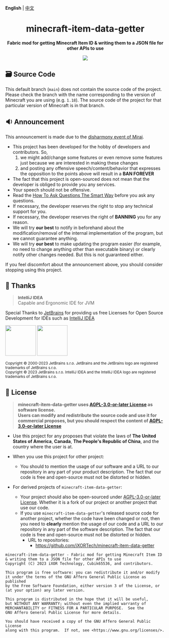 **English** | [中文](README-zh.md)

<h1 align="center">minecraft-item-data-getter</h1>

<p align="center"> 
  <b>Fabric mod for getting Minecraft Item ID & writing them to a JSON file for other APIs to use</b>
</p>

<p align="center">
  <a href="LICENSE">
    <img src="https://img.shields.io/badge/License-AGPL--3.0--or--later-important?style=for-the-badge" />
  </a>
</p>

## 🗃️ Source Code

This default branch (`main`) does not contain the source code of the project. Please check the branch with the name corresponding to the version of Minecraft you are using (e.g. `1.18`). The source code of the project for that particular version of Minecraft is in that branch.

## 🔉 Announcement

This announcement is made due to the [disharmony event of Mirai](https://github.com/mamoe/mirai/issues/850).

- This project has been developed for the hobby of developers and contributors. So,
  1. we might add/change some features or even remove some features just because we are interested in making these changes
  2. and posting any offensive speech/content/behavior that expresses the opposition to the points above will result in a **BAN FOREVER**
- The fact that this project is open-sourced does not mean that the developer is obliged to provide you any services.
- Your speech should not be offensive.
- Read the [How To Ask Questions The Smart Way](http://www.catb.org/~esr/faqs/smart-questions.html) before you ask any questions.
- If necessary, the developer reserves the right to stop any technical support for you.
- If necessary, the developer reserves the right of **BANNING** you for any reason.
- We will try **our best** to notify in beforehand about the modification/removal of the internal implementation of the program, but we cannot guarantee anything.
- We will try **our best** to make updating the program easier (for example, no need to change anything other than executable binary) or clearly notify other changes needed. But this is not guaranteed either.

If you feel discomfort about the announcement above, you should consider stopping using this project.

## 🎊 Thanks

> <span style="font-size: 0.96em">**IntelliJ IDEA**</span><br/>Capable and Ergonomic IDE for JVM

Special Thanks to [JetBrains](https://www.jetbrains.com/?from=minecraft-item-data-getter) for providing us free Licenses for Open Source Development for IDEs such as [IntelliJ IDEA](https://www.jetbrains.com/idea/?from=minecraft-item-data-getter)

[<img src="https://resources.jetbrains.com/storage/products/company/brand/logos/jb_beam.png" height="96"/>](https://www.jetbrains.com/?from=minecraft-item-data-getter)
[<img src="https://resources.jetbrains.com/storage/products/company/brand/logos/IntelliJ_IDEA.png" height="96"/>](https://www.jetbrains.com/idea/?from=minecraft-item-data-getter)

<sup>Copyright © 2000-2023 JetBrains s.r.o. JetBrains and the JetBrains logo are registered trademarks of JetBrains s.r.o.</sup>
<br/>
<sup>Copyright © 2023 JetBrains s.r.o. IntelliJ IDEA and the IntelliJ IDEA logo are registered trademarks of JetBrains s.r.o.</sup>

## 📜 License

> **minecraft-item-data-getter uses [AGPL-3.0-or-later License](LICENSE) as software license.<br/>
Users can modify and redistribute the source code and use it for commercial proposes, but you should respect the content of [AGPL-3.0-or-later License](LICENSE)**

- Use this project for any proposes that violate the laws of **The United States of America**, **Canada**, **The People's Republic of China**, and the country where the user is at.

- When you use this project for other project:
  - You should to mention the usage of our software and a URL to our repository in any part of your product description. The fact that our code is free and open-source must not be distorted or hidden.

- For derived projects of `minecraft-item-data-getter`:
  - Your project should also be open-sourced under [AGPL-3.0-or-later License](LICENSE). Whether it is a fork of our project or another project that use our code.
  - If you use `minecraft-item-data-getter`'s released source code for another project, whether the code have been changed or not, then you need to **clearly** mention the usage of our code and a URL to our repository in any part of the software description. The fact that our code is free and open-source must not be distorted or hidden.
    - URL to repositories:
      - <https://github.com/iXORTech/minecraft-item-data-getter>

``` text
minecraft-item-data-getter - Fabric mod for getting Minecraft Item ID & writing them to a JSON file for other APIs to use
Copyright (C) 2023 iXOR Technology, Cubik65536, and contributors.

This program is free software: you can redistribute it and/or modify
it under the terms of the GNU Affero General Public License as published
by the Free Software Foundation, either version 3 of the License, or
(at your option) any later version.

This program is distributed in the hope that it will be useful,
but WITHOUT ANY WARRANTY; without even the implied warranty of
MERCHANTABILITY or FITNESS FOR A PARTICULAR PURPOSE.  See the
GNU Affero General Public License for more details.

You should have received a copy of the GNU Affero General Public License
along with this program.  If not, see <https://www.gnu.org/licenses/>.
```
